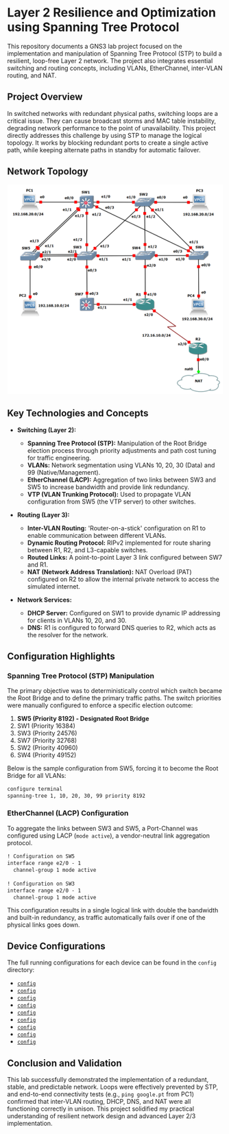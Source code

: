 # Layer 2 Resilience and Optimization using Spanning Tree Protocol

This repository documents a GNS3 lab project focused on the implementation and manipulation of Spanning Tree Protocol (STP) to build a resilient, loop-free Layer 2 network. The project also integrates essential switching and routing concepts, including VLANs, EtherChannel, inter-VLAN routing, and NAT.

## Project Overview

In switched networks with redundant physical paths, switching loops are a critical issue. They can cause broadcast storms and MAC table instability, degrading network performance to the point of unavailability. This project directly addresses this challenge by using STP to manage the logical topology. It works by blocking redundant ports to create a single active path, while keeping alternate paths in standby for automatic failover.

## Network Topology

![GNS3 Network Topology](img/network-topology.png)

## Key Technologies and Concepts

*   **Switching (Layer 2):**
    *   **Spanning Tree Protocol (STP):** Manipulation of the Root Bridge election process through priority adjustments and path cost tuning for traffic engineering.
    *   **VLANs:** Network segmentation using VLANs 10, 20, 30 (Data) and 99 (Native/Management).
    *   **EtherChannel (LACP):** Aggregation of two links between SW3 and SW5 to increase bandwidth and provide link redundancy.
    *   **VTP (VLAN Trunking Protocol):** Used to propagate VLAN configuration from SW5 (the VTP server) to other switches.

*   **Routing (Layer 3):**
    *   **Inter-VLAN Routing:** 'Router-on-a-stick' configuration on R1 to enable communication between different VLANs.
    *   **Dynamic Routing Protocol:** RIPv2 implemented for route sharing between R1, R2, and L3-capable switches.
    *   **Routed Links:** A point-to-point Layer 3 link configured between SW7 and R1.
    *   **NAT (Network Address Translation):** NAT Overload (PAT) configured on R2 to allow the internal private network to access the simulated internet.

*   **Network Services:**
    *   **DHCP Server:** Configured on SW1 to provide dynamic IP addressing for clients in VLANs 10, 20, and 30.
    *   **DNS:** R1 is configured to forward DNS queries to R2, which acts as the resolver for the network.

## Configuration Highlights

### Spanning Tree Protocol (STP) Manipulation

The primary objective was to deterministically control which switch became the Root Bridge and to define the primary traffic paths. The switch priorities were manually configured to enforce a specific election outcome:

1.  **SW5 (Priority 8192) - Designated Root Bridge**
2.  SW1 (Priority 16384)
3.  SW3 (Priority 24576)
4.  SW7 (Priority 32768)
5.  SW2 (Priority 40960)
6.  SW4 (Priority 49152)



Below is the sample configuration from SW5, forcing it to become the Root Bridge for all VLANs:
```cisco
configure terminal
spanning-tree 1, 10, 20, 30, 99 priority 8192
```

### EtherChannel (LACP) Configuration

To aggregate the links between SW3 and SW5, a Port-Channel was configured using LACP (`mode active`), a vendor-neutral link aggregation protocol.

```cisco
! Configuration on SW5
interface range e2/0 - 1
  channel-group 1 mode active

! Configuration on SW3
interface range e2/0 - 1
  channel-group 1 mode active
```
This configuration results in a single logical link with double the bandwidth and built-in redundancy, as traffic automatically fails over if one of the physical links goes down.

## Device Configurations

The full running configurations for each device can be found in the `config` directory:

*   [`config`](configs/SW1-Config.txt)
*   [`config`](configs/SW2-Config.txt)
*   [`config`](configs/SW3-Config.txt)
*   [`config`](configs/SW4-Config.txt)
*   [`config`](configs/SW5-Config.txt)
*   [`config`](configs/SW6-Config.txt)
*   [`config`](configs/SW7-Config.txt)
*   [`config`](configs/R1-Config.txt)
*   [`config`](configs/R2-Config.txt)

## Conclusion and Validation

This lab successfully demonstrated the implementation of a redundant, stable, and predictable network. Loops were effectively prevented by STP, and end-to-end connectivity tests (e.g., `ping google.pt` from PC1) confirmed that inter-VLAN routing, DHCP, DNS, and NAT were all functioning correctly in unison. This project solidified my practical understanding of resilient network design and advanced Layer 2/3 implementation.
